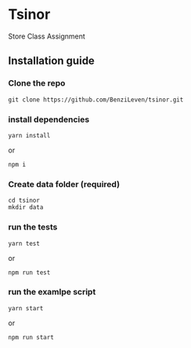 # Tsinor
Store Class Assignment

## Installation guide

### Clone the repo
```
git clone https://github.com/BenziLeven/tsinor.git
```
### install dependencies
```
yarn install
```
or
```
npm i
```
### Create data folder (required)
```
cd tsinor
mkdir data
```

### run the tests

```
yarn test
```
or
```
npm run test
```

### run the examlpe script

```
yarn start
```
or
```
npm run start
```
